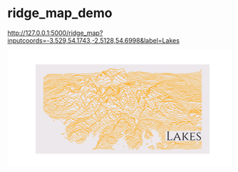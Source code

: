 # ridge_map_demo

http://127.0.0.1:5000/ridge_map?inputcoords=-3.529,54.1743,-2.5128,54.6998&label=Lakes

![png](https://github.com/dazzag24/ridge_map_demo/blob/master/examples/lakes.png?raw=true)



